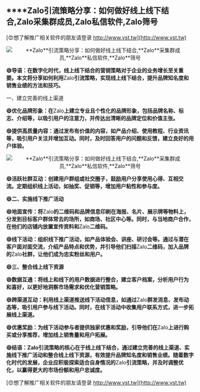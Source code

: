 ## ****Zalo**引流策略分享：如何做好线上线下结合,**Zalo**采集群成员,**Zalo**私信软件,**Zalo**筛号**

[😍想了解推广相关软件的朋友请登录 http://www.vst.tw](http://www.vst.tw)

 <center><img src="https://vst.tw/MP4/tuiguang/png/3.png" alt="**Zalo**引流策略分享：如何做好线上线下结合,**Zalo**采集群成员,**Zalo**私信软件,**Zalo**筛号"></center>

**😄导语：在数字化时代，线上线下结合的营销策略对于企业的业务增长至关重要。本文将分享如何利用**Zalo**引流策略，实现线上线下结合，提升品牌知名度和销售业绩的方法和技巧。**

一、建立完善的线上渠道

**😄优化品牌形象：在**Zalo**上建立专业且个性化的品牌形象，包括品牌名称、标志、介绍等，以吸引用户的注意力，并传达出清晰的品牌定位和价值主张。**

**😄提供高质量内容：通过发布有价值的内容，如产品介绍、使用教程、行业资讯等，吸引用户关注并增加互动。同时，及时回答用户的问题和反馈，建立良好的用户体验。**

 <center><img src="https://vst.tw/MP4/tuiguang/png/1.png" alt="**Zalo**引流策略分享：如何做好线上线下结合,**Zalo**采集群成员,**Zalo**私信软件,**Zalo**筛号"></center>

**😄活跃社群互动：创建用户群组或社交圈子，鼓励用户分享使用心得、互相交流。定期组织线上活动，如抽奖、促销等，增加用户粘性和参与度。**

**😄二、实施线下推广活动**

**😄地面宣传：将**Zalo**的二维码和品牌信息印刷在海报、名片、展示牌等物料上，分发到目标客户群体常去的场所，如商场、社区中心等。同时，与当地商户合作，在他们的店铺内放置宣传资料和**Zalo**二维码。**

**😄线下活动：组织线下推广活动，如产品体验会、讲座、研讨会等。通过与潜在客户面对面交流，介绍产品特点和优势，并引导他们扫描**Zalo**二维码，加入品牌的**Zalo**社群，让他们成为忠实粉丝和用户。**

**😄三、整合线上线下资源**

**😄数据互通：将线上和线下的用户数据进行整合，建立客户档案，分析用户行为和喜好，以更好地洞察市场需求和优化营销策略。**

**😄跨渠道互动：利用线上渠道推送线下活动信息，如通过**Zalo**群发消息、发布动态等，吸引用户参与线下活动。同时，在线下活动中收集用户联系方式，进一步拓展线上渠道。**

**😄优惠奖励：为线下活动参与者提供独家优惠和奖励，引导他们在**Zalo**上进行购买或分享推荐，增加线上销售量和用户拓展。**

**😄结语：**Zalo**引流策略的核心在于线上线下结合，通过建立完善的线上渠道、实施线下推广活动和整合线上线下资源，有效提升品牌知名度和销售业绩。随着数字化时代的发展，企业应积极探索适合自身情况的**Zalo**引流策略，并及时调整优化，以赢得更大的市场份额和用户忠诚度。**

[😍想了解推广相关软件的朋友请登录 http://www.vst.tw](http://www.vst.tw)



